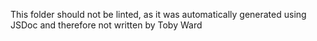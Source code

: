 This folder should not be linted, as it was automatically generated using JSDoc and therefore not written by Toby Ward
